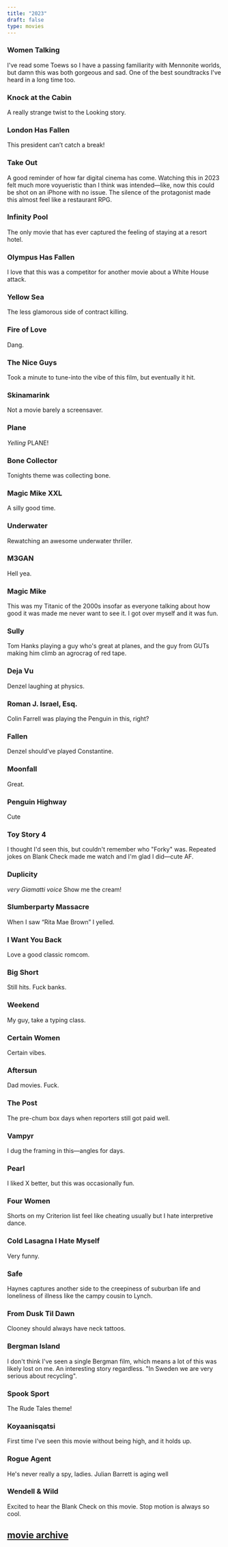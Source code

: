 ```yaml
--- 
title: "2023" 
draft: false 
type: movies 
---
```


### Women Talking

I've read some Toews so I have a passing familiarity with Mennonite worlds, but damn this was both gorgeous and sad. One of the best soundtracks I've heard in a long time too.

### Knock at the Cabin

A really strange twist to the Looking story.

### London Has Fallen

This president can’t catch a break!

### Take Out

A good reminder of how far digital cinema has come. Watching this in 2023 felt much more voyueristic than I think was intended—like, now this could be shot on an iPhone with no issue. The silence of the protagonist made this almost feel like a restaurant RPG.

### Infinity Pool

The only movie that has ever captured the feeling of staying at a resort hotel.

### Olympus Has Fallen

I love that this was a competitor for another movie about a White House attack.

### Yellow Sea

The less glamorous side of contract killing.

### Fire of Love

Dang.

### The Nice Guys

Took a minute to tune-into the vibe of this film, but eventually it hit.

### Skinamarink

Not a movie barely a screensaver.

### Plane

_Yelling_ PLANE!

### Bone Collector

Tonights theme was collecting bone.

### Magic Mike XXL

A silly good time.

### Underwater

Rewatching an awesome underwater thriller.

### M3GAN

Hell yea.

### Magic Mike

This was my Titanic of the 2000s insofar as everyone talking about how good it was made me never want to see it. I got over myself and it was fun.

### Sully

Tom Hanks playing a guy who's great at planes, and the guy from GUTs making him climb an agrocrag of red tape.

### Deja Vu

Denzel laughing at physics.

### Roman J. Israel, Esq.

Colin Farrell was playing the Penguin in this, right?

### Fallen

Denzel should’ve played Constantine.

### Moonfall

Great.

### Penguin Highway

Cute

### Toy Story 4

I thought I'd seen this, but couldn't remember who "Forky" was. Repeated jokes on Blank Check made me watch and I'm glad I did—cute AF.

### Duplicity

_very Giamatti voice_ Show me the cream!

### Slumberparty Massacre

When I saw “Rita Mae Brown” I yelled.

### I Want You Back

Love a good classic romcom.

### Big Short

Still hits. Fuck banks.

### Weekend

My guy, take a typing class.

### Certain Women

Certain vibes.

### Aftersun

Dad movies. Fuck.

### The Post

The pre-chum box days when reporters still got paid well.

### Vampyr

I dug the framing in this—angles for days.

### Pearl

I liked X better, but this was occasionally fun.

### Four Women

Shorts on my Criterion list feel like cheating usually but I hate interpretive dance.

### Cold Lasagna I Hate Myself

Very funny.

### Safe

Haynes captures another side to the creepiness of suburban life and loneliness of illness like the campy cousin to Lynch.

### From Dusk Til Dawn

Clooney should always have neck tattoos.

### Bergman Island

I don't think I've seen a single Bergman film, which means a lot of this was likely lost on me. An interesting story regardless. "In Sweden we are very serious about recycling".

### Spook Sport

The Rude Tales theme!

### Koyaanisqatsi

First time I've seen this movie without being high, and it holds up.

### Rogue Agent

He's never really a spy, ladies. Julian Barrett is aging well

### Wendell & Wild

Excited to hear the Blank Check on this movie. Stop motion is always so cool.

## [movie archive](/moviearchive)

